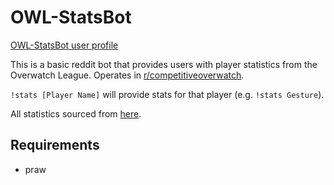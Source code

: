 # OWL-StatsBot

[OWL-StatsBot user profile](https://reddit.com/user/OWL-StatsBot)

This is a basic reddit bot that provides users with player statistics from the Overwatch League. Operates in [r/competitiveoverwatch](https://reddit.com/r/competitiveoverwatch).

`!stats [Player Name]` will provide stats for that player (e.g. `!stats Gesture`).

All statistics sourced from [here](https://api.overwatchleague.com/stats/players).

## Requirements

- praw